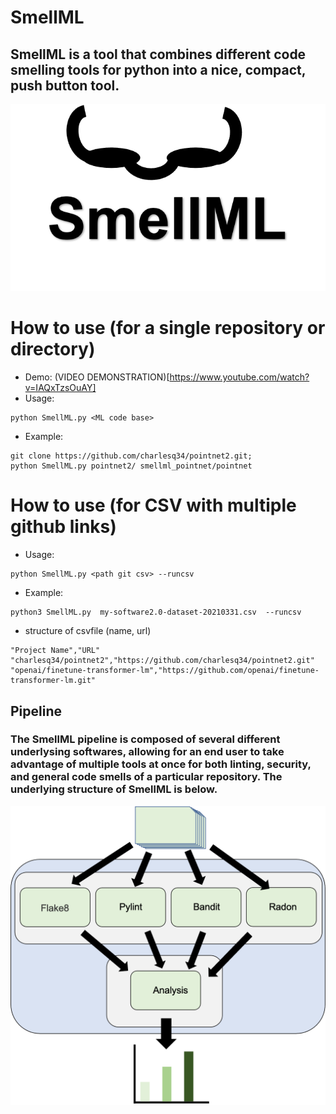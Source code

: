 # SmellML
## SmellML is a tool that combines different code smelling tools for python into a nice, compact, push button tool.

![logo for SmellML](figs/logo.png)

# How to use (for a single repository or directory)
* Demo: (VIDEO DEMONSTRATION)[https://www.youtube.com/watch?v=IAQxTzsOuAY]
* Usage:
```
python SmellML.py <ML code base>
```

* Example:
```
git clone https://github.com/charlesq34/pointnet2.git;
python SmellML.py pointnet2/ smellml_pointnet/pointnet
```
# How to use (for CSV with multiple github links)
* Usage:
```
python SmellML.py <path git csv> --runcsv
```

* Example:
```
python3 SmellML.py  my-software2.0-dataset-20210331.csv  --runcsv
```

* structure of csvfile (name, url)
```
"Project Name","URL"
"charlesq34/pointnet2","https://github.com/charlesq34/pointnet2.git"
"openai/finetune-transformer-lm","https://github.com/openai/finetune-transformer-lm.git"
```

## Pipeline
### The SmellML pipeline is composed of several different underlysing softwares, allowing for an end user to take advantage of multiple tools at once for both linting, security, and general code smells of a particular repository. The underlying structure of SmellML is below. 

![logo for SmellML Pipeline](figs/pipeline.png)

